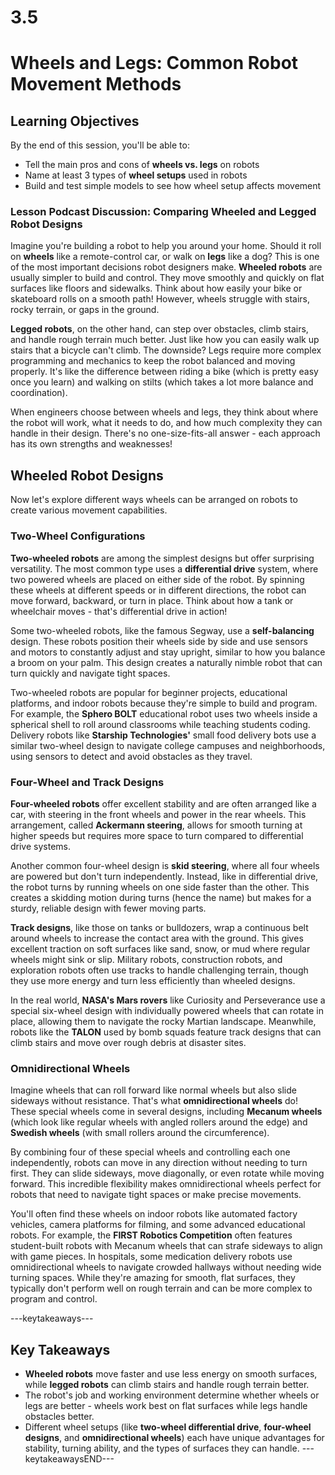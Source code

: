 # 3.5
# **Wheels and Legs: Common Robot Movement Methods**

## **Learning Objectives**

By the end of this session, you'll be able to:
- Tell the main pros and cons of **wheels vs. legs** on robots
- Name at least 3 types of **wheel setups** used in robots
- Build and test simple models to see how wheel setup affects movement

### **Lesson Podcast Discussion: Comparing Wheeled and Legged Robot Designs**

Imagine you're building a robot to help you around your home. Should it roll on **wheels** like a remote-control car, or walk on **legs** like a dog? This is one of the most important decisions robot designers make. **Wheeled robots** are usually simpler to build and control. They move smoothly and quickly on flat surfaces like floors and sidewalks. Think about how easily your bike or skateboard rolls on a smooth path! However, wheels struggle with stairs, rocky terrain, or gaps in the ground.

**Legged robots**, on the other hand, can step over obstacles, climb stairs, and handle rough terrain much better. Just like how you can easily walk up stairs that a bicycle can't climb. The downside? Legs require more complex programming and mechanics to keep the robot balanced and moving properly. It's like the difference between riding a bike (which is pretty easy once you learn) and walking on stilts (which takes a lot more balance and coordination).

When engineers choose between wheels and legs, they think about where the robot will work, what it needs to do, and how much complexity they can handle in their design. There's no one-size-fits-all answer - each approach has its own strengths and weaknesses!

## **Wheeled Robot Designs**

Now let's explore different ways wheels can be arranged on robots to create various movement capabilities.

### **Two-Wheel Configurations**

**Two-wheeled robots** are among the simplest designs but offer surprising versatility. The most common type uses a **differential drive** system, where two powered wheels are placed on either side of the robot. By spinning these wheels at different speeds or in different directions, the robot can move forward, backward, or turn in place. Think about how a tank or wheelchair moves - that's differential drive in action!

Some two-wheeled robots, like the famous Segway, use a **self-balancing** design. These robots position their wheels side by side and use sensors and motors to constantly adjust and stay upright, similar to how you balance a broom on your palm. This design creates a naturally nimble robot that can turn quickly and navigate tight spaces.

Two-wheeled robots are popular for beginner projects, educational platforms, and indoor robots because they're simple to build and program. For example, the **Sphero BOLT** educational robot uses two wheels inside a spherical shell to roll around classrooms while teaching students coding. Delivery robots like **Starship Technologies'** small food delivery bots use a similar two-wheel design to navigate college campuses and neighborhoods, using sensors to detect and avoid obstacles as they travel.

### **Four-Wheel and Track Designs**

**Four-wheeled robots** offer excellent stability and are often arranged like a car, with steering in the front wheels and power in the rear wheels. This arrangement, called **Ackermann steering**, allows for smooth turning at higher speeds but requires more space to turn compared to differential drive systems.

Another common four-wheel design is **skid steering**, where all four wheels are powered but don't turn independently. Instead, like in differential drive, the robot turns by running wheels on one side faster than the other. This creates a skidding motion during turns (hence the name) but makes for a sturdy, reliable design with fewer moving parts.

**Track designs**, like those on tanks or bulldozers, wrap a continuous belt around wheels to increase the contact area with the ground. This gives excellent traction on soft surfaces like sand, snow, or mud where regular wheels might sink or slip. Military robots, construction robots, and exploration robots often use tracks to handle challenging terrain, though they use more energy and turn less efficiently than wheeled designs.

In the real world, **NASA's Mars rovers** like Curiosity and Perseverance use a special six-wheel design with individually powered wheels that can rotate in place, allowing them to navigate the rocky Martian landscape. Meanwhile, robots like the **TALON** used by bomb squads feature track designs that can climb stairs and move over rough debris at disaster sites.

### **Omnidirectional Wheels**

Imagine wheels that can roll forward like normal wheels but also slide sideways without resistance. That's what **omnidirectional wheels** do! These special wheels come in several designs, including **Mecanum wheels** (which look like regular wheels with angled rollers around the edge) and **Swedish wheels** (with small rollers around the circumference).

By combining four of these special wheels and controlling each one independently, robots can move in any direction without needing to turn first. They can slide sideways, move diagonally, or even rotate while moving forward. This incredible flexibility makes omnidirectional wheels perfect for robots that need to navigate tight spaces or make precise movements.

You'll often find these wheels on indoor robots like automated factory vehicles, camera platforms for filming, and some advanced educational robots. For example, the **FIRST Robotics Competition** often features student-built robots with Mecanum wheels that can strafe sideways to align with game pieces. In hospitals, some medication delivery robots use omnidirectional wheels to navigate crowded hallways without needing wide turning spaces. While they're amazing for smooth, flat surfaces, they typically don't perform well on rough terrain and can be more complex to program and control.

---keytakeaways---
## **Key Takeaways**
- **Wheeled robots** move faster and use less energy on smooth surfaces, while **legged robots** can climb stairs and handle rough terrain better.
- The robot's job and working environment determine whether wheels or legs are better - wheels work best on flat surfaces while legs handle obstacles better.
- Different wheel setups (like **two-wheel differential drive**, **four-wheel designs**, and **omnidirectional wheels**) each have unique advantages for stability, turning ability, and the types of surfaces they can handle.
---keytakeawaysEND---
